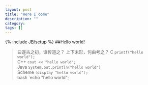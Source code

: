 ```yaml
---
layout: post
title: "Here I come"
description: ""
category: 
tags: []
---
```

{% include JB/setup %}
##Hello world!
>曰遂古之初，谁传道之？
>上下未形，何由考之？
C		`printf("hello world");`  
C++		`cout << "hello world";`   
Java	`System.out.println("hello world")`  
Scheme	`(display "hello world");`  
bash	`echo "hello world";  
